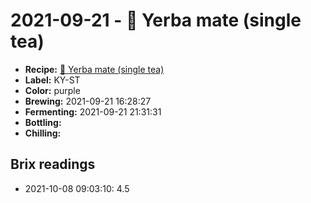 # 2021-09-21 - 🍃 Yerba mate (single tea)

* **Recipe:** [🍃 Yerba mate (single tea)](../../recipes/mate-single-tea.md)
* **Label:** KY-ST
* **Color:** purple
* **Brewing:** 2021-09-21 16:28:27
* **Fermenting:** 2021-09-21 21:31:31
* **Bottling:**
* **Chilling:**

## Brix readings

* 2021-10-08 09:03:10: 4.5
